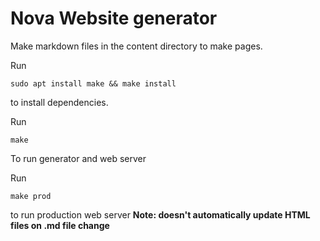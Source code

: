 # Nova Website generator

Make markdown files in the content directory to make pages. 


Run

```
sudo apt install make && make install
```

to install dependencies.

Run

```
make
```

To run generator and web server

Run

```
make prod
```

to run production web server **Note: doesn't automatically update HTML files on .md file change**